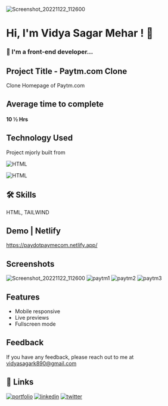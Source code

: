 
![Screenshot_20221122_112600](https://user-images.githubusercontent.com/92782806/203236449-adc3973d-a8a5-4617-9b2b-08b68be66e99.png)

# Hi, I'm Vidya Sagar Mehar ! 👋

### 🚀 I'm a front-end developer...



## Project Title - Paytm.com Clone

Clone Homepage of Paytm.com

## Average time to complete
#### 10 ½ Hrs




## Technology Used

Project mjorly built from

![HTML](https://img.shields.io/badge/FirstTech-TAILWIND-orange)

![HTML](https://img.shields.io/badge/SecondTech-HTML-blue)

## 🛠 Skills
HTML, TAILWIND

## Demo | Netlify
https://paydotpaymecom.netlify.app/


## Screenshots
![Screenshot_20221122_112600](https://user-images.githubusercontent.com/92782806/203236449-adc3973d-a8a5-4617-9b2b-08b68be66e99.png)
![paytm1](https://user-images.githubusercontent.com/92782806/185618766-18b73982-2bcc-4a73-903c-ad4fa2406e3c.png)
![paytm2](https://user-images.githubusercontent.com/92782806/185618799-56a3b438-f61a-4b13-9210-488031241aab.png)
![paytm3](https://user-images.githubusercontent.com/92782806/185618875-bad54c48-a68a-4eb1-9221-099bcd357ac5.png)


## Features

- Mobile responsive
- Live previews
- Fullscreen mode


## Feedback

If you have any feedback, please reach out to me at vidyasagark890@gmail.com


## 🔗 Links
[![portfolio](https://img.shields.io/badge/my_portfolio-000?style=for-the-badge&logo=ko-fi&logoColor=white)](https://www.findcoder.io/u/vidyasagarmehar)
[![linkedin](https://img.shields.io/badge/linkedin-0A66C2?style=for-the-badge&logo=linkedin&logoColor=white)](https://www.linkedin.com/)
[![twitter](https://img.shields.io/badge/twitter-1DA1F2?style=for-the-badge&logo=twitter&logoColor=white)](https://twitter.com/Cherry_Reyans)

